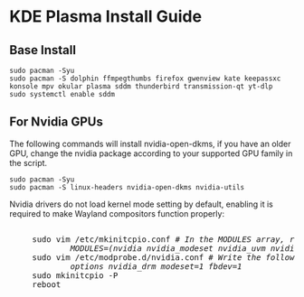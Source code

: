 # KDE Plasma Install Guide
## Base Install 
```
sudo pacman -Syu 
sudo pacman -S dolphin ffmpegthumbs firefox gwenview kate keepassxc konsole mpv okular plasma sddm thunderbird transmission-qt yt-dlp 
sudo systemctl enable sddm
```
## For Nvidia GPUs
The following commands will install nvidia-open-dkms, if you have an older GPU, change the nvidia package according to your supported GPU family in the script.
```
sudo pacman -Syu 
sudo pacman -S linux-headers nvidia-open-dkms nvidia-utils
```
Nvidia drivers do not load kernel mode setting by default, enabling it is required to make Wayland compositors function properly:
##
<dl><dd>
<pre>
sudo vim /etc/mkinitcpio.conf <i># In the MODULES array, remove "kms" from the "HOOKS" array, then add the following module names:
        MODULES=(nvidia nvidia_modeset nvidia_uvm nvidia_drm)</i> 
sudo vim /etc/modprobe.d/nvidia.conf # <i>Write the following:
        options nvidia_drm modeset=1 fbdev=1</i>
sudo mkinitcpio -P
reboot
</pre>
</dd></dl>
